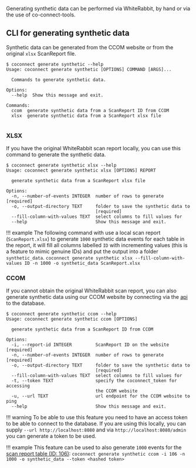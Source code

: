 Generating synthetic data can be performed via WhiteRabbit, by hand or via the use of co-connect-tools.


## CLI for generating synthetic data

Synthetic data can be generated from the CCOM website or from the original `xlsx` ScanReport file.

```
$ coconnect generate synthetic --help
Usage: coconnect generate synthetic [OPTIONS] COMMAND [ARGS]...

  Commands to generate synthetic data.

Options:
  --help  Show this message and exit.

Commands:
  ccom  generate synthetic data from a ScanReport ID from CCOM
  xlsx  generate synthetic data from a ScanReport xlsx file
  
```

### XLSX

If you have the original WhiteRabbit scan report locally, you can use this command to generate the synthetic data.

```
$ coconnect generate synthetic xlsx --help
Usage: coconnect generate synthetic xlsx [OPTIONS] REPORT

  generate synthetic data from a ScanReport xlsx file

Options:
  -n, --number-of-events INTEGER  number of rows to generate  [required]
  -o, --output-directory TEXT     folder to save the synthetic data to
                                  [required]
  --fill-column-with-values TEXT  select columns to fill values for
  --help                          Show this message and exit.
```

!!! example
    The following command with use a local scan report (`ScanReport.xlsx`) to generate `1000` synthetic data events for each table in the report, it will fill all columns labelled `ID` with incrementing values (this is a feature to mimic genuine IDs) and put the output into a folder `synthetic_data`.
    ```
    coconnect generate synthetic xlsx --fill-column-with-values ID -n 1000 -o synthetic_data ScanReport.xlsx
    ```


### CCOM 

If you cannot obtain the original WhiteRabbit scan report, you can also generate synthetic data using our CCOM website by connecting via the [api](/MappingPipeline/API/) to the database.

```
$ coconnect generate synthetic ccom --help
Usage: coconnect generate synthetic ccom [OPTIONS]

  generate synthetic data from a ScanReport ID from CCOM

Options:
  -i, --report-id INTEGER         ScanReport ID on the website  [required]
  -n, --number-of-events INTEGER  number of rows to generate  [required]
  -o, --output-directory TEXT     folder to save the synthetic data to
                                  [required]
  --fill-column-with-values TEXT  select columns to fill values for
  -t, --token TEXT                specify the coconnect_token for accessing
                                  the CCOM website
  -u, --url TEXT                  url endpoint for the CCOM website to ping
  --help                          Show this message and exit.
```

!!! warning
    To be able to use this feature you need to have an access token to be able to connect to the database. If you are using this locally, you can supply `--url http://localhost:8080` and via `http://localhost:8080/admin` you can generate a token to be used. 


!!! example
    This feature can be used to also generate `1000` events for the [scan report table (ID: 106)](https://ccom.azurewebsites.net/tables/?search=106):
    ```
    coconnect generate synthetic ccom -i 106 -n 1000 -o synthetic_data --token <hashed token>
    ```
